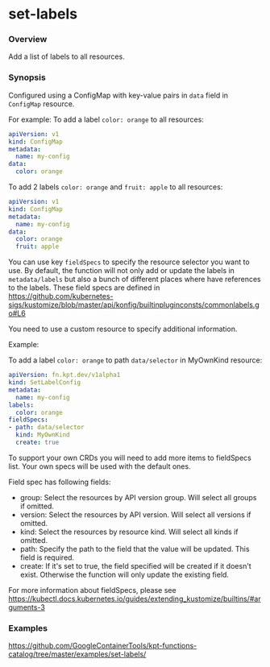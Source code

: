 # set-labels

### Overview

<!--mdtogo:Short-->

Add a list of labels to all resources.

<!--mdtogo-->

### Synopsis

<!--mdtogo:Long-->

Configured using a ConfigMap with key-value pairs in `data` field in `ConfigMap`
resource.

For example: To add a label `color: orange` to all resources:

```yaml
apiVersion: v1
kind: ConfigMap
metadata:
  name: my-config
data:
  color: orange
```

To add 2 labels `color: orange` and `fruit: apple` to all resources:

```yaml
apiVersion: v1
kind: ConfigMap
metadata:
  name: my-config
data:
  color: orange
  fruit: apple
```

You can use key `fieldSpecs` to specify the resource selector you want to use.
By default, the function will not only add or update the labels in
`metadata/labels` but also a bunch of different places where have references to
the labels. These field specs are defined in
https://github.com/kubernetes-sigs/kustomize/blob/master/api/konfig/builtinpluginconsts/commonlabels.go#L6

You need to use a custom resource to specify additional information.

Example:

To add a label `color: orange` to path `data/selector` in MyOwnKind resource:

```yaml
apiVersion: fn.kpt.dev/v1alpha1
kind: SetLabelConfig
metadata:
  name: my-config
labels:
  color: orange
fieldSpecs:
- path: data/selector
  kind: MyOwnKind
  create: true
```

To support your own CRDs you will need to add more items to fieldSpecs list.
Your own specs will be used with the default ones.

Field spec has following fields:

- group: Select the resources by API version group. Will select all groups if
  omitted.
- version: Select the resources by API version. Will select all versions if
  omitted.
- kind: Select the resources by resource kind. Will select all kinds if omitted.
- path: Specify the path to the field that the value will be updated. This field
  is required.
- create: If it's set to true, the field specified will be created if it doesn't
  exist. Otherwise the function will only update the existing field.

For more information about fieldSpecs, please see
https://kubectl.docs.kubernetes.io/guides/extending_kustomize/builtins/#arguments-3

<!--mdtogo-->

### Examples

<!-- TODO: update the following link to web page -->

<!--mdtogo:Examples-->

https://github.com/GoogleContainerTools/kpt-functions-catalog/tree/master/examples/set-labels/

<!--mdtogo-->